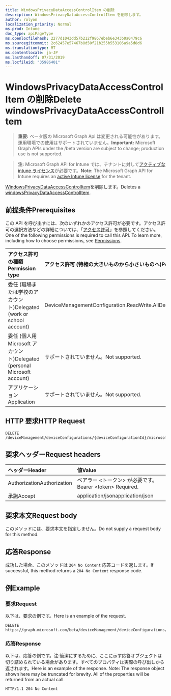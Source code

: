 ```yaml
---
title: WindowsPrivacyDataAccessControlItem の削除
description: WindowsPrivacyDataAccessControlItem を削除します。
author: rolyon
localization_priority: Normal
ms.prod: Intune
doc_type: apiPageType
ms.openlocfilehash: 2277d1043dd57b212f9867ebeb6e343b0a0479c6
ms.sourcegitcommit: 2c62457e57467b8d50f21b255b553106a9a5d8d6
ms.translationtype: MT
ms.contentlocale: ja-JP
ms.lasthandoff: 07/31/2019
ms.locfileid: "35986401"
---
```

# <a name="delete-windowsprivacydataaccesscontrolitem"></a><span data-ttu-id="826a9-103">WindowsPrivacyDataAccessControlItem の削除</span><span class="sxs-lookup"><span data-stu-id="826a9-103">Delete windowsPrivacyDataAccessControlItem</span></span>

> <span data-ttu-id="826a9-104">**重要:** ベータ版の Microsoft Graph Api は変更される可能性があります。運用環境での使用はサポートされていません。</span><span class="sxs-lookup"><span data-stu-id="826a9-104">**Important:** Microsoft Graph APIs under the /beta version are subject to change; production use is not supported.</span></span>

> <span data-ttu-id="826a9-105">**注:** Microsoft Graph API for Intune では、テナントに対して[アクティブな intune ライセンス](https://go.microsoft.com/fwlink/?linkid=839381)が必要です。</span><span class="sxs-lookup"><span data-stu-id="826a9-105">**Note:** The Microsoft Graph API for Intune requires an [active Intune license](https://go.microsoft.com/fwlink/?linkid=839381) for the tenant.</span></span>

<span data-ttu-id="826a9-106">[WindowsPrivacyDataAccessControlItem](../resources/intune-deviceconfig-windowsprivacydataaccesscontrolitem.md)を削除します。</span><span class="sxs-lookup"><span data-stu-id="826a9-106">Deletes a [windowsPrivacyDataAccessControlItem](../resources/intune-deviceconfig-windowsprivacydataaccesscontrolitem.md).</span></span>

## <a name="prerequisites"></a><span data-ttu-id="826a9-107">前提条件</span><span class="sxs-lookup"><span data-stu-id="826a9-107">Prerequisites</span></span>
<span data-ttu-id="826a9-p101">この API を呼び出すには、次のいずれかのアクセス許可が必要です。アクセス許可の選択方法などの詳細については、「[アクセス許可](/graph/permissions-reference)」を参照してください。</span><span class="sxs-lookup"><span data-stu-id="826a9-p101">One of the following permissions is required to call this API. To learn more, including how to choose permissions, see [Permissions](/graph/permissions-reference).</span></span>

|<span data-ttu-id="826a9-110">アクセス許可の種類</span><span class="sxs-lookup"><span data-stu-id="826a9-110">Permission type</span></span>|<span data-ttu-id="826a9-111">アクセス許可 (特権の大きいものから小さいものへ)</span><span class="sxs-lookup"><span data-stu-id="826a9-111">Permissions (from most to least privileged)</span></span>|
|:---|:---|
|<span data-ttu-id="826a9-112">委任 (職場または学校のアカウント)</span><span class="sxs-lookup"><span data-stu-id="826a9-112">Delegated (work or school account)</span></span>|<span data-ttu-id="826a9-113">DeviceManagementConfiguration.ReadWrite.All</span><span class="sxs-lookup"><span data-stu-id="826a9-113">DeviceManagementConfiguration.ReadWrite.All</span></span>|
|<span data-ttu-id="826a9-114">委任 (個人用 Microsoft アカウント)</span><span class="sxs-lookup"><span data-stu-id="826a9-114">Delegated (personal Microsoft account)</span></span>|<span data-ttu-id="826a9-115">サポートされていません。</span><span class="sxs-lookup"><span data-stu-id="826a9-115">Not supported.</span></span>|
|<span data-ttu-id="826a9-116">アプリケーション</span><span class="sxs-lookup"><span data-stu-id="826a9-116">Application</span></span>|<span data-ttu-id="826a9-117">サポートされていません。</span><span class="sxs-lookup"><span data-stu-id="826a9-117">Not supported.</span></span>|

## <a name="http-request"></a><span data-ttu-id="826a9-118">HTTP 要求</span><span class="sxs-lookup"><span data-stu-id="826a9-118">HTTP Request</span></span>
<!-- {
  "blockType": "ignored"
}
-->
``` http
DELETE /deviceManagement/deviceConfigurations/{deviceConfigurationId}/microsoft.graph.windows10GeneralConfiguration/privacyAccessControls/{windowsPrivacyDataAccessControlItemId}
```

## <a name="request-headers"></a><span data-ttu-id="826a9-119">要求ヘッダー</span><span class="sxs-lookup"><span data-stu-id="826a9-119">Request headers</span></span>
|<span data-ttu-id="826a9-120">ヘッダー</span><span class="sxs-lookup"><span data-stu-id="826a9-120">Header</span></span>|<span data-ttu-id="826a9-121">値</span><span class="sxs-lookup"><span data-stu-id="826a9-121">Value</span></span>|
|:---|:---|
|<span data-ttu-id="826a9-122">Authorization</span><span class="sxs-lookup"><span data-stu-id="826a9-122">Authorization</span></span>|<span data-ttu-id="826a9-123">ベアラー &lt;トークン&gt; が必要です。</span><span class="sxs-lookup"><span data-stu-id="826a9-123">Bearer &lt;token&gt; Required.</span></span>|
|<span data-ttu-id="826a9-124">承諾</span><span class="sxs-lookup"><span data-stu-id="826a9-124">Accept</span></span>|<span data-ttu-id="826a9-125">application/json</span><span class="sxs-lookup"><span data-stu-id="826a9-125">application/json</span></span>|

## <a name="request-body"></a><span data-ttu-id="826a9-126">要求本文</span><span class="sxs-lookup"><span data-stu-id="826a9-126">Request body</span></span>
<span data-ttu-id="826a9-127">このメソッドには、要求本文を指定しません。</span><span class="sxs-lookup"><span data-stu-id="826a9-127">Do not supply a request body for this method.</span></span>

## <a name="response"></a><span data-ttu-id="826a9-128">応答</span><span class="sxs-lookup"><span data-stu-id="826a9-128">Response</span></span>
<span data-ttu-id="826a9-129">成功した場合、このメソッドは `204 No Content` 応答コードを返します。</span><span class="sxs-lookup"><span data-stu-id="826a9-129">If successful, this method returns a `204 No Content` response code.</span></span>

## <a name="example"></a><span data-ttu-id="826a9-130">例</span><span class="sxs-lookup"><span data-stu-id="826a9-130">Example</span></span>

### <a name="request"></a><span data-ttu-id="826a9-131">要求</span><span class="sxs-lookup"><span data-stu-id="826a9-131">Request</span></span>
<span data-ttu-id="826a9-132">以下は、要求の例です。</span><span class="sxs-lookup"><span data-stu-id="826a9-132">Here is an example of the request.</span></span>
``` http
DELETE https://graph.microsoft.com/beta/deviceManagement/deviceConfigurations/{deviceConfigurationId}/microsoft.graph.windows10GeneralConfiguration/privacyAccessControls/{windowsPrivacyDataAccessControlItemId}
```

### <a name="response"></a><span data-ttu-id="826a9-133">応答</span><span class="sxs-lookup"><span data-stu-id="826a9-133">Response</span></span>
<span data-ttu-id="826a9-p102">以下は、応答の例です。注:簡潔にするために、ここに示す応答オブジェクトは切り詰められている場合があります。すべてのプロパティは実際の呼び出しから返されます。</span><span class="sxs-lookup"><span data-stu-id="826a9-p102">Here is an example of the response. Note: The response object shown here may be truncated for brevity. All of the properties will be returned from an actual call.</span></span>
``` http
HTTP/1.1 204 No Content
```





